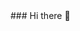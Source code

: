 <meta name="google-site-verification" content="ZCZ1BUWszQTX5_kvAzit4ykwsi7Yc7gY2xaRClRYjBY" />
### Hi there 👋

<!--
**willfloersheimer/willfloersheimer** is a ✨ _special_ ✨ repository because its `README.md` (this file) appears on your GitHub profile.
Here are some ideas to get you started:
👋 Hi, I’m @willfloersheimer
👀 I’m interested in using my banking/finance background in my programming
🌱 I’m currently learning python, java, and trying to make my way through the data scientist field
- 👯 I’m looking to collaborate on financial modeling
- 💬 Ask me about life in NYC
- 📫 How to reach me: 
- https://www.facebook.com/will.floersheimer.1
- https://twitter.com/WFloersheimer
- 😄 Pronouns: He.Him...
- ⚡ Fun fact: ...
-->
